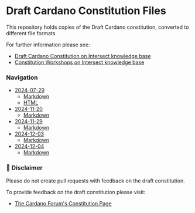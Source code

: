 # Draft Cardano Constitution Files

This repository holds copies of the Draft Cardano constitution, converted to different file formats.

For further information please see:
 - [Draft Cardano Constitution on Intersect knowledge base](https://docs.intersectmbo.org/cardano/cardano-governance/cardano-constitution/draft-cardano-constitution)
 - [Constitution Workshops on Intersect knowledge base](https://intersect.gitbook.io/constitution)

### Navigation

- [2024-07-29](./2024-07-29/)
  - [Markdown](./2024-07-29/2024-07-29-draft-consitution-converted.md)
  - [HTML](./2024-07-29/2024-07-29-draft-consitution-converted.html)
- [2024-11-20](./2024-11-20/)
  - [Markdown](./2024-11-20/2024-11-20-draft-consitution-converted.md)
- [2024-11-29](./2024-11-29/)
  - [Markdown](./2024-11-29/2024-11-29-draft-constitution-converted.md)
- [2024-12-03](./2024-12-03/)
  - [Markdown](./2024-12-03/draft-constitution-converted.md)
- [2024-12-04](./2024-12-04/)
  - [Markdown](./2024-12-04/draft-constitution-converted.md)

### 🚨 **Disclaimer**

Please do not create pull requests with feedback on the draft constitution.

To provide feedback on the draft constitution please visit:
- [The Cardano Forum's Constitution Page](https://forum.cardano.org/c/governance/constitution/212)